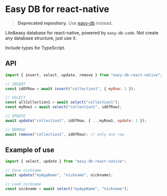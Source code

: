 # Easy DB for react-native

> **Deprecated repository.** Use [easy-db](https://github.com/ingSlonik/easy-db) instead.

Lite&easy database for react-native, powered by `easy-db-code`.
Not create any database structure, just use it.

Include types for TypeScript.

## API

```js
import { insert, select, update, remove } from "easy-db-react-native";

// INSERT
const idOfRow = await insert("collection1", { myRow: 1 });

// SELECT
const allCollection1 = await select("collection1");
const myRow1 = await select("collection1", idOfRow);

// UPDATE
await update("collection1", idOfRow, { ...myRow1, update: 1 });

// REMOVE
await remove("collection1", idOfRow); // only one row
```

## Example of use

```js
import { select, update } from "easy-db-react-native";

// Save nickname 
await update("myAppName", "nickname", nickname);

// Load nickname
const nickname = await select("myAppName", "nickname");
```
